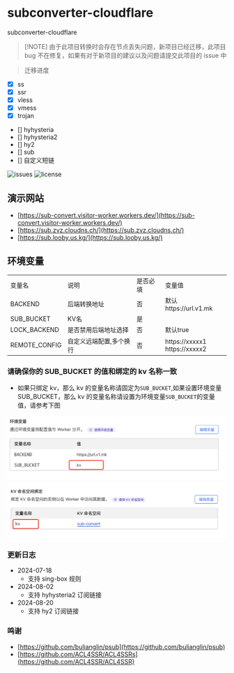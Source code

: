 # subconverter-cloudflare

subconverter-cloudflare

> [!NOTE] 由于此项目转换时会存在节点丢失问题，新项目已经迁移，此项目 bug 不在修复，如果有对于新项目的建议以及问题请提交此项目的 issue 中

> 迁移进度

-   [x] ss
-   [x] ssr
-   [x] vless
-   [x] vmess
-   [x] trojan
-   [] hyhysteria
-   [] hyhysteria2
-   [] hy2
-   [] sub
-   [] 自定义短链

<p>
  <img src="https://img.shields.io/github/issues/jwyGithub/subconverter-cloudflare" alt='issues'>
  <img src="https://img.shields.io/github/license/jwyGithub/subconverter-cloudflare" alt='license'>
</p>

## 演示网站

-   [https://sub-convert.visitor-worker.workers.dev/](https://sub-convert.visitor-worker.workers.dev/) <br/>
-   [https://sub.zvz.cloudns.ch/](https://sub.zvz.cloudns.ch/)
-   [https://sub.looby.us.kg/](https://sub.looby.us.kg/)

## 环境变量

<table>
  <tr>
    <td>变量名</td>
    <td>说明</td>
    <td>是否必填</td>
    <td>变量值</td>
  </tr>
  <tr>
    <td>BACKEND</td>
    <td>后端转换地址</td>
    <td>否</td>
    <td>默认https://url.v1.mk</td>
  </tr>
  <tr>
    <td>SUB_BUCKET</td>
    <td>KV名</td>
    <td>是</td>
    <td></td>
  </tr>
  <tr>
    <td>LOCK_BACKEND</td>
    <td>是否禁用后端地址选择</td>
    <td>否</td>
    <td>默认true</td>
  </tr>
  <tr>
    <td>REMOTE_CONFIG</td>
    <td>自定义远端配置,多个换行</td>
    <td>否</td>
    <td>
        https://xxxxx1<br>
        https://xxxxx2
    </td>
  </tr>
</table>

### 请确保你的 SUB_BUCKET 的值和绑定的 kv 名称一致

-   如果只绑定 kv，那么 kv 的变量名称请固定为`SUB_BUCKET`,如果设置环境变量 SUB_BUCKET，那么 kv 的变量名称请设置为环境变量`SUB_BUCKET`的变量值，请参考下图

![alt text](image.png) ![alt text](image-2.png)

### 更新日志

-   2024-07-18
    -   支持 sing-box 规则
-   2024-08-02
    -   支持 hyhysteria2 订阅链接
-   2024-08-20
    -   支持 hy2 订阅链接

### 鸣谢

-   [https://github.com/bulianglin/psub](https://github.com/bulianglin/psub)
-   [https://github.com/ACL4SSR/ACL4SSRs](https://github.com/ACL4SSR/ACL4SSR)

